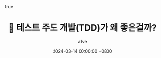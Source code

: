 ---
title: "🧶 테스트 주도 개발(TDD)가 왜 좋은걸까?"
author: allve
date: 2024-03-14 00:00:00 +0800
categories: [기술]
tags: [애자일]
pin: false
math: true
mermaid: true
image:
  path: posts/20240314-bg.jpg
  lqip: data:image/webp;base64,UklGRpoAAABXRUJQVlA4WAoAAAAQAAAADwAABwAAQUxQSDIAAAARL0AmbZurmr57yyIiqE8oiG0bejIYEQTgqiDA9vqnsUSI6H+oAERp2HZ65qP/VIAWAFZQOCBCAAAA8AEAnQEqEAAIAAVAfCWkAALp8sF8rgRgAP7o9FDvMCkMde9PK7euH5M1m6VWoDXf2FkP3BqV0ZYbO6NA/VFIAAAA
---